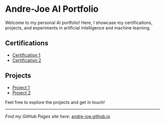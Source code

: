 # Andre-Joe AI Portfolio

Welcome to my personal AI portfolio! Here, I showcase my certifications, projects, and experiments in artificial intelligence and machine learning.

## Certifications
- [Certification 1](link)
- [Certification 2](link)

## Projects
- [Project 1](link)
- [Project 2](link)

Feel free to explore the projects and get in touch!

---

*Find my GitHub Pages site here:* [andre-joe.github.io](https://andre-joe.github.io)

